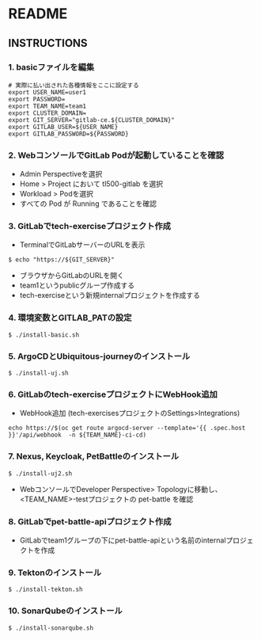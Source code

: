 # README

## INSTRUCTIONS

### 1. basicファイルを編集

```
# 実際に払い出された各種情報をここに設定する
export USER_NAME=user1
export PASSWORD=
export TEAM_NAME=team1
export CLUSTER_DOMAIN=
export GIT_SERVER="gitlab-ce.${CLUSTER_DOMAIN}"
export GITLAB_USER=${USER_NAME}
export GITLAB_PASSWORD=${PASSWORD}
```

### 2. WebコンソールでGitLab Podが起動していることを確認

* Admin Perspectiveを選択
* Home > Project において tl500-gitlab を選択
* Workload > Podを選択
* すべての Pod が Running であることを確認

### 3. GitLabでtech-exerciseプロジェクト作成

* TerminalでGitLabサーバーのURLを表示

```
$ echo "https://${GIT_SERVER}"
```

* ブラウザからGitLabのURLを開く
* team1というpublicグループ作成する
* tech-exerciseという新規internalプロジェクトを作成する

### 4. 環境変数とGITLAB_PATの設定

```
$ ./install-basic.sh
```

### 5. ArgoCDとUbiquitous-journeyのインストール

```
$ ./install-uj.sh
```

### 6. GitLabのtech-exerciseプロジェクトにWebHook追加

* WebHook追加 (tech-exercisesプロジェクトのSettings>Integrations)

```
echo https://$(oc get route argocd-server --template='{{ .spec.host }}'/api/webhook  -n ${TEAM_NAME}-ci-cd)
```

### 7. Nexus, Keycloak, PetBattleのインストール

```
$ ./install-uj2.sh
```
* WebコンソールでDeveloper Perspective> Topologyに移動し、 <TEAM_NAME>-testプロジェクトの pet-battle を確認

### 8. GitLabでpet-battle-apiプロジェクト作成

* GitLabでteam1グループの下にpet-battle-apiという名前のinternalプロジェクトを作成

### 9. Tektonのインストール

```
$ ./install-tekton.sh
```

### 10. SonarQubeのインストール

```
$ ./install-sonarqube.sh
```

